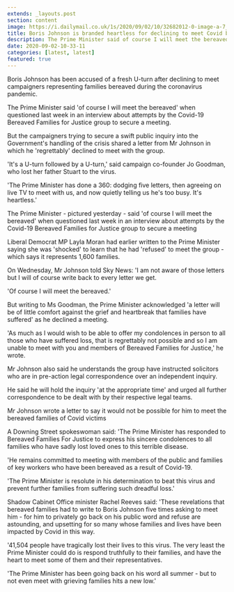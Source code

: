 ```yaml
---
extends: _layouts.post
section: content
image: https://i.dailymail.co.uk/1s/2020/09/02/10/32682012-0-image-a-7_1599038017918.jpg 
title: Boris Johnson is branded heartless for declining to meet Covid bereaved 
description: The Prime Minister said of course I will meet the bereaved when questioned last week in an interview about attempts by the Covid-19 Bereaved Families for Justice group to secure a meeting. 
date: 2020-09-02-10-33-11 
categories: [latest, latest] 
featured: true 
--- 
```

Boris Johnson has been accused of a fresh U-turn after declining to meet campaigners representing families bereaved during the coronavirus pandemic.

The Prime Minister said 'of course I will meet the bereaved' when questioned last week in an interview about attempts by the Covid-19 Bereaved Families for Justice group to secure a meeting. 

But the campaigners trying to secure a swift public inquiry into the Government's handling of the crisis shared a letter from Mr Johnson in which he 'regrettably' declined to meet with the group.

'It's a U-turn followed by a U-turn,' said campaign co-founder Jo Goodman, who lost her father Stuart to the virus.

'The Prime Minister has done a 360: dodging five letters, then agreeing on live TV to meet with us, and now quietly telling us he's too busy. It's heartless.'

The Prime Minister - pictured yesterday - said 'of course I will meet the bereaved' when questioned last week in an interview about attempts by the Covid-19 Bereaved Families for Justice group to secure a meeting

Liberal Democrat MP Layla Moran had earlier written to the Prime Minister saying she was 'shocked' to learn that he had 'refused' to meet the group - which says it represents 1,600 families.

On Wednesday, Mr Johnson told Sky News: 'I am not aware of those letters but I will of course write back to every letter we get.

'Of course I will meet the bereaved.'

But writing to Ms Goodman, the Prime Minister acknowledged 'a letter will be of little comfort against the grief and heartbreak that families have suffered' as he declined a meeting.

'As much as I would wish to be able to offer my condolences in person to all those who have suffered loss, that is regrettably not possible and so I am unable to meet with you and members of Bereaved Families for Justice,' he wrote.

Mr Johnson also said he understands the group have instructed solicitors who are in pre-action legal correspondence over an independent inquiry.

He said he will hold the inquiry 'at the appropriate time' and urged all further correspondence to be dealt with by their respective legal teams.



Mr Johnson wrote a letter to say it would not be possible for him to meet the bereaved families of Covid victims

A Downing Street spokeswoman said: 'The Prime Minister has responded to Bereaved Families For Justice to express his sincere condolences to all families who have sadly lost loved ones to this terrible disease.

'He remains committed to meeting with members of the public and families of key workers who have been bereaved as a result of Covid-19.

'The Prime Minister is resolute in his determination to beat this virus and prevent further families from suffering such dreadful loss.'

Shadow Cabinet Office minister Rachel Reeves said: 'These revelations that bereaved families had to write to Boris Johnson five times asking to meet him - for him to privately go back on his public word and refuse are astounding, and upsetting for so many whose families and lives have been impacted by Covid in this way.

'41,504 people have tragically lost their lives to this virus. The very least the Prime Minister could do is respond truthfully to their families, and have the heart to meet some of them and their representatives.

'The Prime Minister has been going back on his word all summer - but to not even meet with grieving families hits a new low.' 

